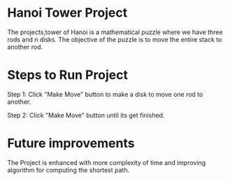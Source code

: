 
# Hanoi Tower Project
The projects,tower of Hanoi is a mathematical puzzle where we have three rods and n disks. The objective of the puzzle is to move the entire stack to another rod.

# Steps to Run Project
Step 1: Click "Make Move" button to make a disk to move one rod to another.

Step 2: Click "Make Move" button until its get finished.

# Future improvements
The Project is enhanced with more complexity of time and improving algorithm for computing the shortest path.


